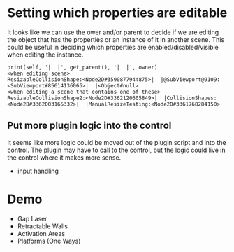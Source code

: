 # Setting which properties are editable
It looks like we can use the ower and/or parent to decide if we are editing the object that has the properties or an instance of it in another scene.  This could be useful in deciding which properties are enabled/disabled/visible when editing the instance.

```
print(self, '|  |', get_parent(), '|  |', owner)
<when editing scene>
ResizableCollisionShape:<Node2D#3590877944875>|  |@SubViewport@9109:<SubViewport#85614136065>|  |<Object#null>
<when editing a scene that contains one of these>
ResizableCollisionShape2:<Node2D#3362120605849>|  |CollisionShapes:<Node2D#3362003165332>|  |ManualResizeTesting:<Node2D#3361768284150>
```


## Put more plugin logic into the control
It seems like more logic could be moved out of the plugin script and into the control.  The plugin may have to call to the control, but the logic could live in the control where it makes more sense.
* input handling


# Demo
* Gap Laser
* Retractable Walls
* Activation Areas
* Platforms (One Ways)
